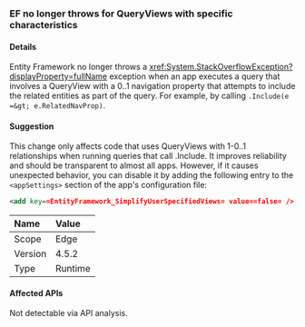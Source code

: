 ### EF no longer throws for QueryViews with specific characteristics

#### Details

Entity Framework no longer throws a <xref:System.StackOverflowException?displayProperty=fullName> exception when an app executes a query that involves a QueryView with a 0..1 navigation property that attempts to include the related entities as part of the query. For example, by calling `.Include(e =&gt; e.RelatedNavProp)`.

#### Suggestion

This change only affects code that uses QueryViews with 1-0..1 relationships when running queries that call .Include. It improves reliability and should be transparent to almost all apps. However, if it causes unexpected behavior, you can disable it by adding the following entry to the `<appSettings>` section of the app's configuration file:

```xml
<add key==EntityFramework_SimplifyUserSpecifiedViews= value==false= />
```

| Name    | Value       |
|:--------|:------------|
| Scope   |Edge|
|Version|4.5.2|
|Type|Runtime|

#### Affected APIs

Not detectable via API analysis.

<!--

#### Affected APIs

Not detectable via API analysis.

-->
